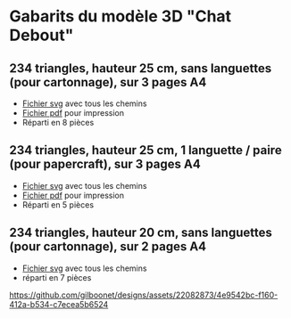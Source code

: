 # Gabarits du modèle 3D "Chat Debout"


## 234 triangles, hauteur 25 cm, sans languettes (pour cartonnage), sur 3 pages A4
- [Fichier svg](https://github.com/gilboonet/designs/blob/master/2023/chat_debout/chat_234_H25_A4x3.svg) avec tous les chemins
- [Fichier pdf](https://github.com/gilboonet/designs/blob/master/2023/chat_debout/chat_234_H25_A4x3.pdf) pour impression
- Réparti en 8 pièces

## 234 triangles, hauteur 25 cm, 1 languette / paire (pour papercraft), sur 3 pages A4
- [Fichier svg](https://github.com/gilboonet/designs/blob/master/2023/chat_debout/chat_234_H25_A4x3_lang.svg) avec tous les chemins
- [Fichier pdf](https://github.com/gilboonet/designs/blob/master/2023/chat_debout/chat_234_H25_A4x3_lang.pdf) pour impression
- Réparti en 5 pièces

## 234 triangles, hauteur 20 cm, sans languettes (pour cartonnage), sur 2 pages A4
- [Fichier svg](https://github.com/gilboonet/designs/blob/master/2023/chat_debout/chat_234_H20_C2x2.svg) avec tous les chemins
- réparti en 7 pièces

https://github.com/gilboonet/designs/assets/22082873/4e9542bc-f160-412a-b534-c7ecea5b6524
